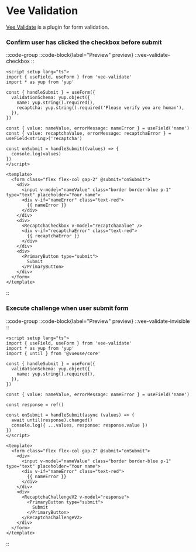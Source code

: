# Vee Validation

[Vee Validate](https://vee-validate.logaretm.com/v4/) is a plugin for form validation.

### Confirm user has clicked the checkbox before submit

::code-group
  ::code-block{label="Preview" preview}
    ::vee-validate-checkbox
  ::

  ```vue [Code]
  <script setup lang="ts">
  import { useField, useForm } from 'vee-validate'
  import * as yup from 'yup'

  const { handleSubmit } = useForm({
    validationSchema: yup.object({
      name: yup.string().required(),
      recaptcha: yup.string().required('Please verify you are human'),
    }),
  })

  const { value: nameValue, errorMessage: nameError } = useField('name')
  const { value: recaptchaValue, errorMessage: recaptchaError } = useField<string>('recaptcha')

  const onSubmit = handleSubmit((values) => {
    console.log(values)
  })
  </script>

  <template>
    <form class="flex flex-col gap-2" @submit="onSubmit">
      <div>
        <input v-model="nameValue" class="border border-blue p-1" type="text" placeholder="Your name">
        <div v-if="nameError" class="text-red">
          {{ nameError }}
        </div>
      </div>
      <div>
        <RecaptchaCheckbox v-model="recaptchaValue" />
        <div v-if="recaptchaError" class="text-red">
          {{ recaptchaError }}
        </div>
      </div>
      <div>
        <PrimaryButton type="submit">
          Submit
        </PrimaryButton>
      </div>
    </form>
  </template>
  ```
::

### Execute challenge when user submit form

::code-group
  ::code-block{label="Preview" preview}
    ::vee-validate-invisible
  ::

  ```vue [Code]
  <script setup lang="ts">
  import { useField, useForm } from 'vee-validate'
  import * as yup from 'yup'
  import { until } from '@vueuse/core'

  const { handleSubmit } = useForm({
    validationSchema: yup.object({
      name: yup.string().required(),
    }),
  })

  const { value: nameValue, errorMessage: nameError } = useField('name')

  const response = ref()

  const onSubmit = handleSubmit(async (values) => {
    await until(response).changed()
    console.log({ ...values, response: response.value })
  })
  </script>

  <template>
    <form class="flex flex-col gap-2" @submit="onSubmit">
      <div>
        <input v-model="nameValue" class="border border-blue p-1" type="text" placeholder="Your name">
        <div v-if="nameError" class="text-red">
          {{ nameError }}
        </div>
      </div>
      <div>
        <RecaptchaChallengeV2 v-model="response">
          <PrimaryButton type="submit">
            Submit
          </PrimaryButton>
        </RecaptchaChallengeV2>
      </div>
    </form>
  </template>
  ```
::

